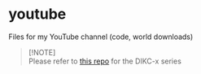 # youtube
Files for my YouTube channel (code, world downloads)

> [!NOTE]\
> Please refer to [this repo](https://github.com/d-002/dikc-8) for the DIKC-x series
